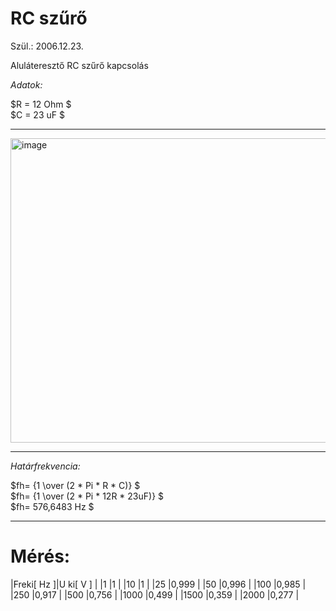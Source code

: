 # RC szűrő

Szül.: 2006.12.23.   

Aluláteresztő RC szűrő kapcsolás 

*Adatok:*  

$R = 12 Ohm $   
$C = 23 uF $   

---   

<img width="969" height="487" alt="image" src="https://github.com/user-attachments/assets/87ab2d78-6002-4f47-8321-09159dc22a73" />

---

*Határfrekvencia:*   
   
$fh= {1 \over (2 * Pi * R * C)} $   
$fh= {1 \over (2 * Pi * 12R * 23uF)} $   
$fh= 576,6483 Hz $

---  

# Mérés:

|Freki[ Hz ]|U ki[ V ] |
|1          |1         |
|10	      |1         |
|25	      |0,999     |
|50	      |0,996     |
|100	      |0,985     |
|250	      |0,917     |
|500	      |0,756     |
|1000	      |0,499     |
|1500	      |0,359     |
|2000	      |0,277     |


